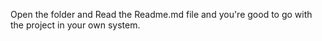 Open the folder and Read the Readme.md file and you're good to go with the project in your own system.
